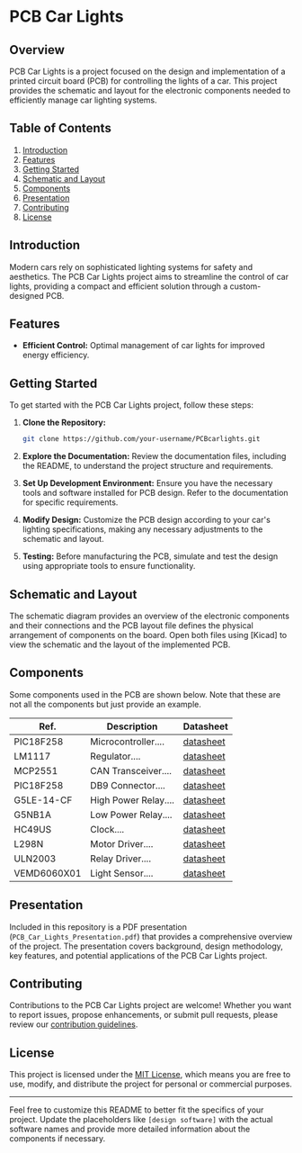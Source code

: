 # PCB Car Lights

## Overview

PCB Car Lights is a project focused on the design and implementation of a printed circuit board (PCB) for controlling the lights of a car. This project provides the schematic and layout for the electronic components needed to efficiently manage car lighting systems.

## Table of Contents

1. [Introduction](#introduction)
2. [Features](#features)
3. [Getting Started](#getting-started)
4. [Schematic and Layout](#schematic-and-layout)
5. [Components](#components)
6. [Presentation](#presentation)
7. [Contributing](#contributing)
8. [License](#license)

## Introduction

Modern cars rely on sophisticated lighting systems for safety and aesthetics. The PCB Car Lights project aims to streamline the control of car lights, providing a compact and efficient solution through a custom-designed PCB.

## Features

- **Efficient Control:** Optimal management of car lights for improved energy efficiency.

## Getting Started

To get started with the PCB Car Lights project, follow these steps:

1. **Clone the Repository:**
   ```bash
   git clone https://github.com/your-username/PCBcarlights.git
   ```

2. **Explore the Documentation:**
   Review the documentation files, including the README, to understand the project structure and requirements.

3. **Set Up Development Environment:**
   Ensure you have the necessary tools and software installed for PCB design. Refer to the documentation for specific requirements.

4. **Modify Design:**
   Customize the PCB design according to your car's lighting specifications, making any necessary adjustments to the schematic and layout.

5. **Testing:**
   Before manufacturing the PCB, simulate and test the design using appropriate tools to ensure functionality.

## Schematic and Layout

The schematic diagram provides an overview of the electronic components and their connections and the PCB layout file defines the physical arrangement of components on the board. Open both files using [Kicad] to view the schematic and the layout of the implemented PCB.

## Components

Some components used in the PCB are shown below. Note that these are not all the components but just provide an example.

| Ref. | Description | Datasheet |
| ------ | ----------------- | ------------------ |
| PIC18F258| Microcontroller.... | [datasheet](https://4donline.ihs.com/images/VipMasterIC/IC/MCHP/MCHPS03028/MCHPS03028-1.pdf?hkey=6D3A4C79FDBF58556ACFDE234799DDF0)|
| LM1117| Regulator.... | [datasheet](https://www.ti.com/general/docs/suppproductinfo.tsp?distId=26&gotoUrl=https://www.ti.com/lit/gpn/lm1117)|
| MCP2551| CAN Transceiver.... | [datasheet](https://www.farnell.com/datasheets/2299423.pdf)|
| PIC18F258| DB9 Connector.... | [datasheet](https://....)|
| G5LE-14-CF| High Power Relay.... | [datasheet](https://omronfs.omron.com/en_US/ecb/products/pdf/en-g5le.pdf)|
| G5NB1A| Low Power Relay.... | [datasheet](https://www.farnell.com/datasheets/2340807.pdf)|
| HC49US| Clock.... | [datasheet](https://www.farnell.com/datasheets/1359171.pdf)|
| L298N| Motor Driver.... | [datasheet](https://www.farnell.com/datasheets/1693054.pdf)|
| ULN2003| Relay Driver.... | [datasheet](https://www.ti.com/lit/ds/symlink/uln2003a.pdf?ts=1679884652584&ref_url=https%253A%252F%252Fwww.ti.com%252Fproduct%252FULN2003A%253Futm_source%253Dgoogle%2526utm_medium%253Dcpc%2526utm_campaign%253Dapp-psil-null-prodfolderdynamic-cpc-pf-google-wwe_int%2526utm_content%253Dprodfolddynamic%2526ds_k%253DDYNAMIC%2BSEARCH%2BADS%2526DCM%253Dyes%2526gclid%253DCj0KCQjw2v-gBhC1ARIsAOQdKY2V8NQj1MDO03wHvxCNCnLLP3BTjBXfBt316i6NoYeyX4ZuCcTenmoaAiblEALw_wcB%2526gclsrc%253Daw.ds)|
| VEMD6060X01| Light Sensor.... | [datasheet](https://4donline.ihs.com/images/VipMasterIC/IC/VISH/VISH-S-A0001545403/VISH-S-A0001545403-1.pdf?hkey=6D3A4C79FDBF58556ACFDE234799DDF0)|

## Presentation

Included in this repository is a PDF presentation (`PCB_Car_Lights_Presentation.pdf`) that provides a comprehensive overview of the project. The presentation covers background, design methodology, key features, and potential applications of the PCB Car Lights project.

## Contributing

Contributions to the PCB Car Lights project are welcome! Whether you want to report issues, propose enhancements, or submit pull requests, please review our [contribution guidelines](CONTRIBUTING.md).

## License
This project is licensed under the [MIT License](LICENSE), which means you are free to use, modify, and distribute the project for personal or commercial purposes.

---

Feel free to customize this README to better fit the specifics of your project. Update the placeholders like `[design software]` with the actual software names and provide more detailed information about the components if necessary.
